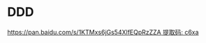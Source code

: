# DDD

[https://pan.baidu.com/s/1KTMxs6jGs54XlfEQpRzZZA 提取码: c6xa](https://pan.baidu.com/s/1KTMxs6jGs54XlfEQpRzZZA)
